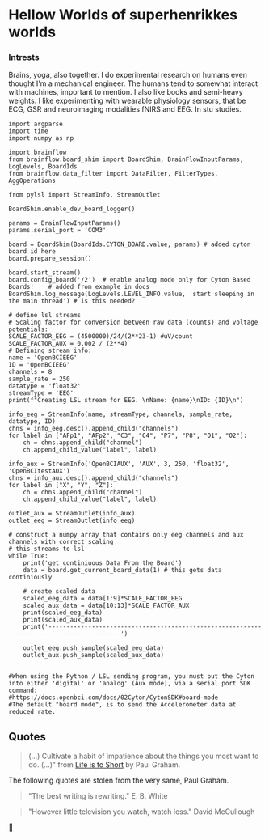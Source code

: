 # Hellow Worlds of superhenrikkes worlds


### Intrests
Brains, yoga, also together. I do experimental research on humans even thought I'm a mechanical engineer. The humans tend to somewhat interact with machines, important to mention. I also like books and semi-heavy weights. I like experimenting with wearable physiology sensors, that be ECG, GSR and neuroimaging modalities fNIRS and EEG. In stu studies. 

````
import argparse
import time
import numpy as np

import brainflow
from brainflow.board_shim import BoardShim, BrainFlowInputParams, LogLevels, BoardIds
from brainflow.data_filter import DataFilter, FilterTypes, AggOperations

from pylsl import StreamInfo, StreamOutlet

BoardShim.enable_dev_board_logger()

params = BrainFlowInputParams()
params.serial_port = 'COM3'

board = BoardShim(BoardIds.CYTON_BOARD.value, params) # added cyton board id here
board.prepare_session()

board.start_stream()
board.config_board('/2')  # enable analog mode only for Cyton Based Boards!    # added from example in docs
BoardShim.log_message(LogLevels.LEVEL_INFO.value, 'start sleeping in the main thread') # is this needed? 

# define lsl streams
# Scaling factor for conversion between raw data (counts) and voltage potentials:
SCALE_FACTOR_EEG = (4500000)/24/(2**23-1) #uV/count
SCALE_FACTOR_AUX = 0.002 / (2**4) 
# Defining stream info:
name = 'OpenBCIEEG'
ID = 'OpenBCIEEG'
channels = 8
sample_rate = 250
datatype = 'float32'
streamType = 'EEG'
print(f"Creating LSL stream for EEG. \nName: {name}\nID: {ID}\n")

info_eeg = StreamInfo(name, streamType, channels, sample_rate, datatype, ID)
chns = info_eeg.desc().append_child("channels")
for label in ["AFp1", "AFp2", "C3", "C4", "P7", "P8", "O1", "O2"]:
    ch = chns.append_child("channel")
    ch.append_child_value("label", label)

info_aux = StreamInfo('OpenBCIAUX', 'AUX', 3, 250, 'float32', 'OpenBCItestAUX')
chns = info_aux.desc().append_child("channels")
for label in ["X", "Y", "Z"]:
    ch = chns.append_child("channel")
    ch.append_child_value("label", label)

outlet_aux = StreamOutlet(info_aux)
outlet_eeg = StreamOutlet(info_eeg)

# construct a numpy array that contains only eeg channels and aux channels with correct scaling
# this streams to lsl
while True:
    print('get continiuous Data From the Board')
    data = board.get_current_board_data(1) # this gets data continiously

    # create scaled data
    scaled_eeg_data = data[1:9]*SCALE_FACTOR_EEG
    scaled_aux_data = data[10:13]*SCALE_FACTOR_AUX
    print(scaled_eeg_data)
    print(scaled_aux_data)
    print('------------------------------------------------------------------------------------------')

    outlet_eeg.push_sample(scaled_eeg_data)
    outlet_aux.push_sample(scaled_aux_data)


#When using the Python / LSL sending program, you must put the Cyton into either 'digital' or 'analog' (Aux mode), via a serial port SDK command:
#https://docs.openbci.com/docs/02Cyton/CytonSDK#board-mode
#The default "board mode", is to send the Accelerometer data at reduced rate.
````


## Quotes
> (...) Cultivate a habit of impatience about the things you most want to do. (...)" from [Life is to Short](http://www.paulgraham.com/vb.html) by Paul Graham. 

The following quotes are stolen from the very same, Paul Graham.

> "The best writing is rewriting."
> E. B. White

> "However little television you watch, watch less." 
> David McCullough


🦄

